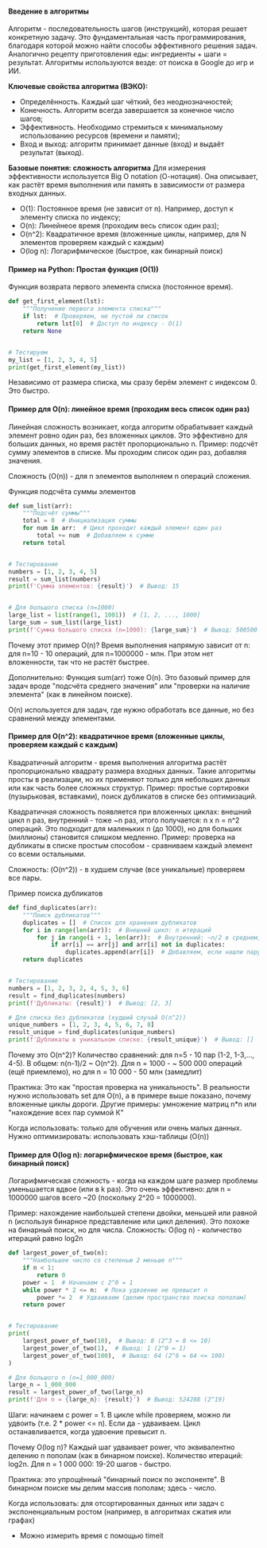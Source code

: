#### Введение в алгоритмы
Алгоритм - последовательность шагов (инструкций), которая решает конкретную задачу. Это фундаментальная часть программирования, 
благодаря которой можно найти способы эффективного решения задач. Аналогично рецепту приготовления еды: ингредиенты + шаги = результат.
Алгоритмы используются везде: от поиска в Google до игр и ИИ.

**Ключевые свойства алгоритма (ВЭКО):**
- Определённость. Каждый шаг чёткий, без неоднозначностей;
- Конечность. Алгоритм всегда завершается за конечное число шагов;
- Эффективность. Необходимо стремиться к минимальному использованию ресурсов (времени и памяти);
- Вход и выход: алгоритм принимает данные (вход) и выдаёт результат (выход).

**Базовые понятия: сложность алгоритма**
Для измерения эффективности используется Big O notation (О-нотация). Она описывает, как растёт время выполнения или память
в зависимости от размера входных данных.

- O(1): Постоянное время (не зависит от n). Например, доступ к элементу списка по индексу;
- O(n): Линейнеое время (проходим весь список один раз);
- O(n^2): Квадратичное время (вложенные циклы, например, для N элементов проверяем каждый с каждым)
- O(log n): Логарифмическое (быстрое, как бинарный поиск)

#### Пример на Python: Простая функция (O(1))
Функция возврата первого элемента списка (постоянное время).
```python
def get_first_element(lst):
    """Получение первого элемента списка"""
    if lst:  # Проверяем, не пустой ли список
        return lst[0]  # Доступ по индексу - O(1)
    return None


# Тестируем
my_list = [1, 2, 3, 4, 5]
print(get_first_element(my_list))
```
Независимо от размера списка, мы сразу берём элемент с индексом 0. Это быстро.

#### Пример для O(n): линейное время (проходим весь список один раз)
Линейная сложность возникает, когда алгоритм обрабатывает каждый элемент ровно один раз, без вложенных циклов.
Это эффективно для больших данных, но время растёт пропорционально n.
Пример: подсчёт сумму элементов в списке. Мы проходим список один раз, добавляя значения.

Сложность (O(n)) - для n элементов выполняем n операций сложения.

Функция подсчёта суммы элементов
```python
def sum_list(arr):
    """Подсчёт суммы"""
    total = 0  # Инициализация суммы
    for num in arr:  # Цикл проходит каждый элемент один раз
        total += num  # Добавляем к сумме
    return total


# Тестирование
numbers = [1, 2, 3, 4, 5]
result = sum_list(numbers)
print(f'Сумма элементов: {result}')  # Вывод: 15


# Для большого списка (n=1000)
large_list = list(range(1, 1001))  # [1, 2, ..., 1000]
large_sum = sum_list(large_list)
print(f'Сумма большого списка (n=1000): {large_sum}')  # Вывод: 500500
```

Почему этот пример O(n)? Время выполнения напрямую зависит от n: для n=10 - 10 операций, для n=1000000 - млн. 
При этом нет вложенности, так что не растёт быстрее. 

Дополнительно:
Функция sum(arr) тоже O(n). Это базовый пример для задач вроде "подсчёта среднего значения" или "проверки на наличие элемента"
(как в линейном поиске).

O(n) используется для задач, где нужно обработать все данные, но без сравнений между элементами.


#### Пример для O(n^2): квадратичное время (вложенные циклы, проверяем каждый с каждым)
Квадратичный алгоритм - время выполнения алгоритма растёт пропорционально квадрату размера входных данных.
Такие алгоритмы просты в реализации, но их применяют только для небольших данных или как часть более сложных структур.
Пример: простые сортировки (пузырьковая, вставками), поиск дубликатов в списке без оптимизаций.

Квадратичная сложность появляется при вложенных циклах: внешний цикл n раз, внутренний - тоже ~n раз, итого получается:
n x n = n^2 операций. Это подходит для маленьких n (до 1000), но для больших (миллионы) становится слишком медленно.
Пример: проверка на дубликаты в списке простым способом - сравниваем каждый элемент со всеми остальными.

Сложность: (O(n^2)) - в худшем случае (все уникальные) проверяем все пары.

Пример поиска дубликатов
```python
def find_duplicates(arr):
    """Поиск дубликатов"""
    duplicates = []  # Список для хранения дубликатов
    for i in range(len(arr)):  # Внешний цикл: n итераций
        for j in range(i + 1, len(arr)):  # Внутренний: ~n/2 в среднем, но O(n)
            if arr[i] == arr[j] and arr[i] not in duplicates:
                duplicates.append(arr[i])  # Добавляем, если нашли пару
    return duplicates


# Тестирование
numbers = [1, 2, 3, 2, 4, 5, 3, 6]
result = find_duplicates(numbers)
print(f'Дубликаты: {result}')  # Вывод: [2, 3]

# Для списка без дубликатов (худший случай O(n^2))
unique_numbers = [1, 2, 3, 4, 5, 6, 7, 8]
result_unique = find_duplicates(unique_numbers)
print(f'Дубликаты в уникальном списке: {result_unique}')  # Вывод: []
```

Почему это O(n^2)? Количество сравнений: для n=5 - 10 пар (1-2, 1-3,..., 4-5). В общем: n(n-1)/2 ~ O(n^2). Для n = 1000 - 
~ 500 000 операций (ещё приемлемо), но для n = 10 000 - 50 млн (замедлит)

Практика: Это как "простая проверка на уникальность". В реальности нужно использовать set для O(n), а в примере выше показано,
почему вложенные циклы дороги. Другие примеры: умножение матриц n*n или "нахождение всех пар суммой К"

Когда использовать: только для обучения или очень малых данных. Нужно оптимизировать: использовать хэш-таблицы (O(n))

#### Пример для O(log n): логарифмическое время (быстрое, как бинарный поиск)
Логарифмическая сложность - когда на каждом шаге размер проблемы уменьшается вдвое (или в k раз). Это очень эффективно:
для n = 1000000 шагов всего ~20 (поскольку 2^20 = 1000000).

Пример: нахождение наибольшей степени двойки, меньшей или равной n (используя бинарное представление или цикл деления).
Это похоже на бинарный поиск, но для числа. Сложность: O(log n) - количество итераций равно log2n

```python
def largest_power_of_two(n):
    """Наибольшее число со степенью 2 меньше n"""
    if n < 1:
        return 0
    power = 1  # Начинаем с 2^0 = 1
    while power * 2 <= n:  # Пока удвоение не превысит n
        power *= 2  # Удваиваем (делим пространство поиска пополам)
    return power


# Тестирование
print(
    largest_power_of_two(10),  # Вывод: 8 (2^3 = 8 <= 10)
    largest_power_of_two(1),  # Вывод: 1 (2^0 = 1)
    largest_power_of_two(100),  # Вывод: 64 (2^6 = 64 <= 100)
)

# Для большого n (n=1_000_000)
large_n = 1_000_000
result = largest_power_of_two(large_n)
print(f'Для n = {large_n}: {result}')  # Вывод: 524288 (2^19)

```
Шаги: начинаем с power = 1. В цикле while проверяем, можно ли удвоить (т.е. 2 * power <= n). Если да - удваиваем. 
Цикл останавливается, когда удвоение превысит n.

Почему O(log n)? Каждый шаг удваивает power, что эквивалентно делению n пополам (как в бинарном поиске). 
Количество итераций: log2n. Для n = 1 000 000: 19-20 шагов - быстро.

Практика: это упрощённый "бинарный поиск по экспоненте". В бинарном поиске мы делим массив пополам; здесь - число.

Когда использовать: для отсортированных данных или задач с экспоненциальным ростом (например, в алгоритмах сжатия или графах)

+ Можно измерить время с помощью timeit